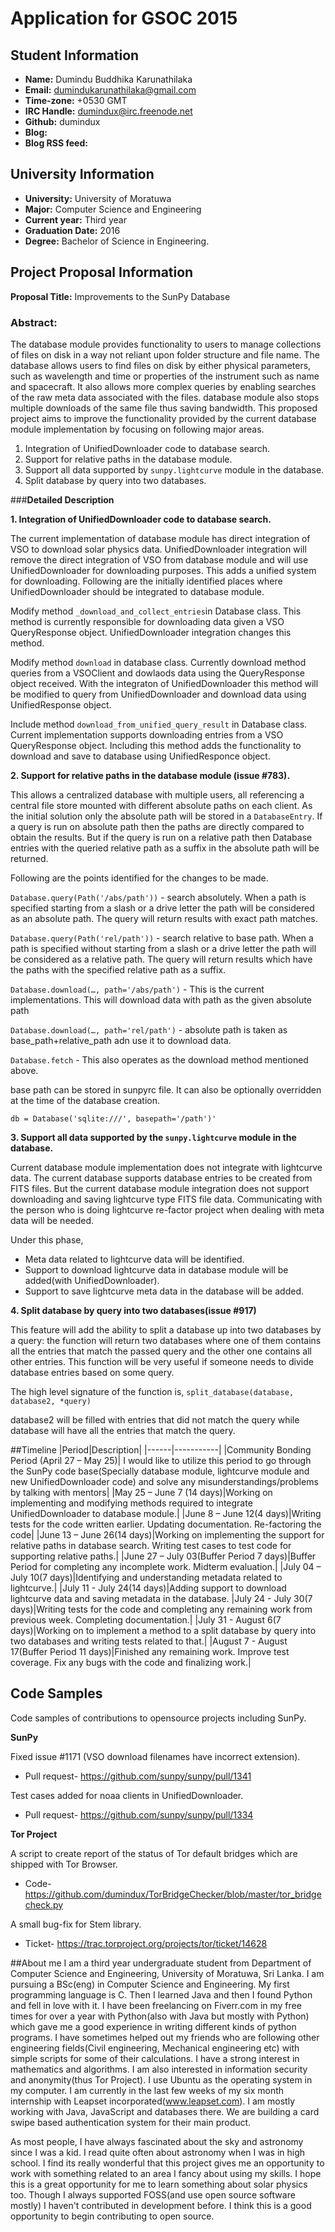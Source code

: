 # Application for GSOC 2015

## Student Information
* **Name:** Dumindu Buddhika Karunathilaka
* **Email:** dumindukarunathilaka@gmail.com
* **Time-zone:** +0530 GMT
* **IRC Handle:** dumindux@irc.freenode.net
* **Github:** dumindux
* **Blog:**
* **Blog RSS feed:**

## University Information
* **University:** University of Moratuwa
* **Major:** Computer Science and Engineering
* **Current year:** Third year
* **Graduation Date:** 2016
* **Degree:** Bachelor of Science in Engineering.

## Project Proposal Information
**Proposal Title:** Improvements to the SunPy Database

### **Abstract:**
The database module provides functionality to users to manage collections of files on disk in a way not reliant upon folder structure and file name. The database allows users to find files on disk by either physical parameters, such as wavelength and time or properties of the instrument such as name and spacecraft. It also allows more complex queries by enabling searches of the raw meta data associated with the files. database module also stops multiple downloads of the same file thus saving bandwidth. This proposed project aims to improve the functionality provided by the current database module implementation by focusing on following major areas.

  1. Integration of UnifiedDownloader code to database search.
  2. Support for relative paths in the database module.
  3. Support all data supported by `sunpy.lightcurve` module in the database.
  4. Split database by query into two databases.


###**Detailed Description**

**1. Integration of UnifiedDownloader code to database search.**

The current implementation of database module has direct integration of VSO to download solar physics data. UnifiedDownloader integration will remove the direct integration of VSO from database module and will use UnifiedDownloader for downloading purposes. This adds a unified system for downloading. Following are the initially identified places where UnifiedDownloader should be integrated to database module.

Modify method `_download_and_collect_entries`in Database class. This method is currently responsible for downloading data given a VSO QueryResponse object. UnifiedDownloader integration changes this method.

Modify method `download` in database class. Currently  download method queries from a VSOClient and dowlaods data using the QueryResponse object received. With the integraton of UnifiedDownloader this method will be modified to query from UnifiedDownloader and download data using UnifiedResponse object.

Include method `download_from_unified_query_result` in Database class. Current implementation supports downloading entries from a VSO QueryResponse object. Including this method adds the functionality to download and save to database using UnifiedResponce object.

**2. Support for relative paths in the database module (issue #783).**

This allows a centralized database with multiple users, all referencing a central file store mounted with different absolute paths on each client. As the initial solution only the absolute path will be stored in a `DatabaseEntry`. If a query is run on absolute path then the paths are directly compared to obtain the results. But if the query is run on a relative path then Database entries with the queried relative path as a suffix in the absolute path will be returned.

Following are the points identified for the changes to be made.

`Database.query(Path('/abs/path'))` - search absolutely. When a path is specified starting from a slash or a drive letter the path will be considered as an absolute path. The query will return results with exact path matches.

`Database.query(Path('rel/path'))` - search relative to base path. When a path is specified without starting from a slash or a drive letter the path will be considered as a relative path. The query will return results which have the paths with the specified relative path as a suffix.

`Database.download(…, path='/abs/path')` - This is the current implementations. This will download data with path as the given absolute path

`Database.download(…, path='rel/path')` - absolute path is taken as base_path+relative_path adn use it to download data.

`Database.fetch` - This also operates as the download method mentioned above.

base path can be stored in sunpyrc file. It can also be optionally overridden at the time of the database creation.

`db = Database('sqlite:///', basepath='/path')'`

**3. Support all data supported by the `sunpy.lightcurve` module in the database.**

Current database module implementation does not integrate with lightcurve data. The current database supports database entries to be created from FITS files. But the current database module integration does not support downloading and saving lightcurve type FITS file data. Communicating with the person who is doing lightcurve re-factor project when dealing with meta data will be needed. 

Under this phase,

* Meta data related to lightcurve data will be identified.
* Support to download lightcurve data in database module will be added(with UnifiedDownloader).
* Support to save lightcurve meta data in the database will be added.

**4. Split database by query into two databases(issue #917)**

This feature will add the ability to split a database up into two databases by a query: the function will return two databases where one of them contains all the entries that match the passed query and the other one contains all other entries. This function will be very useful if someone needs to divide database entries based on some query. 

The high level signature of the function is,
	`split_database(database, database2, *query)`

database2 will be filled with entries that did not match the query while database will have all the entries that match the query.

##Timeline
|Period|Description|
|------|-----------|
|Community Bonding Period (April 27 – May 25)| I would like to utilize this period to go through the SunPy code base(Specially database module, lightcurve module and new UnifiedDownloader code) and solve any misunderstandings/problems by talking with mentors| 
|May 25 – June 7 (14 days)|Working on implementing and modifying methods required to integrate UnifiedDownloader to database module.|
|June 8 – June 12(4 days)|Writing tests for the code written earlier. Updating documentation. Re-factoring the code|
|June 13 – June 26(14 days)|Working on implementing the support for relative paths in database search. Writing test cases to test code for supporting relative paths.|
|June 27 – July 03(Buffer Period 7 days)|Buffer Period for completing any incomplete work. Midterm evaluation.|
|July 04 – July 10(7 days)|Identifying and understanding metadata related to lightcurve.|
|July 11 - July 24(14 days)|Adding support to download lightcurve data and saving metadata in the database.
|July 24 - July 30(7 days)|Writing tests for the code and completing any remaining work from previous week. Completing documentation.|
|July 31 - August 6(7 days)|Working on to implement a method to a split database by query into two databases and writing tests related to that.|
|August 7 - August 17(Buffer Period 11 days)|Finished any remaining work. Improve test coverage. Fix any bugs with the code and finalizing work.|

## Code Samples

Code samples of contributions to opensource projects including SunPy.

**SunPy**

Fixed issue #1171 (VSO download filenames have incorrect extension).
* Pull request- https://github.com/sunpy/sunpy/pull/1341

Test cases added for noaa clients in UnifiedDownloader.
* Pull request- https://github.com/sunpy/sunpy/pull/1334

**Tor Project**

A script to create report of the status of Tor default bridges which are shipped with Tor Browser.
* Code- https://github.com/dumindux/TorBridgeChecker/blob/master/tor_bridgecheck.py

A small bug-fix for Stem library.
* Ticket- https://trac.torproject.org/projects/tor/ticket/14628

##About me
I am a third year undergraduate student from Department of Computer Science and Engineering, University of Moratuwa, Sri Lanka. I am pursuing a BSc(eng) in Computer Science and Engineering. My first programming language is C. Then I learned Java and then I found Python and fell in love with it. I have been freelancing on Fiverr.com in my free times for over a year with Python(also with Java but mostly with Python) which gave me a good experience in writing different kinds of python programs. I have sometimes helped out my friends who are following other engineering fields(Civil engineering, Mechanical engineering etc) with simple scripts for some of their calculations. I have a strong interest in mathematics and algorithms. I am also interested in information security and anonymity(thus Tor Project). I use Ubuntu as the operating system in my computer. I am currently in the last few weeks of my six month internship with Leapset incorporated(www.leapset.com). I am mostly working with Java, JavaScript and databases there. We are building a card swipe based authentication system for their main product. 

As most people, I have always fascinated about the sky and astronomy  since I was a kid. I read quite often about astronomy when I was in high school. I find its really wonderful that this project gives me an opportunity to work with something related to an area I fancy about using my skills. I hope this is a great opportunity for me to learn something about solar physics too. Though I always supported FOSS(and use open source software mostly) I haven't contributed in development before. I think this is a good opportunity to begin contributing to open source. 